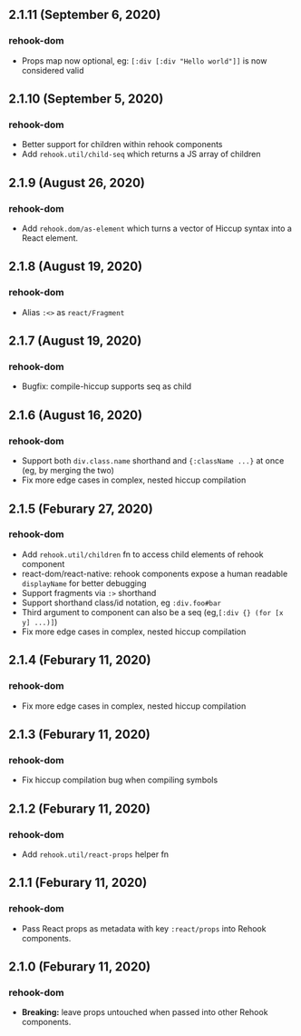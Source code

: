## 2.1.11 (September 6, 2020)

### rehook-dom 

* Props map now optional, eg: `[:div [:div "Hello world"]]` is now considered valid

## 2.1.10 (September 5, 2020)

### rehook-dom

* Better support for children within rehook components
* Add `rehook.util/child-seq` which returns a JS array of children

## 2.1.9 (August 26, 2020)

### rehook-dom

* Add `rehook.dom/as-element` which turns a vector of Hiccup syntax into a React element.

## 2.1.8 (August 19, 2020)

### rehook-dom

* Alias `:<>` as `react/Fragment`

## 2.1.7 (August 19, 2020)

### rehook-dom

* Bugfix: compile-hiccup supports seq as child 

## 2.1.6 (August 16, 2020)

### rehook-dom

* Support both `div.class.name` shorthand and `{:className ...}` at once (eg, by merging the two)
* Fix more edge cases in complex, nested hiccup compilation

## 2.1.5 (Feburary 27, 2020)

### rehook-dom

* Add `rehook.util/children` fn to access child elements of rehook component
* react-dom/react-native: rehook components expose a human readable `displayName` for better debugging
* Support fragments via `:>` shorthand
* Support shorthand class/id notation, eg `:div.foo#bar`
* Third argument to component can also be a seq (eg,`[:div {} (for [x y] ...)]`)
* Fix more edge cases in complex, nested hiccup compilation

## 2.1.4 (Feburary 11, 2020)

### rehook-dom

* Fix more edge cases in complex, nested hiccup compilation

## 2.1.3 (Feburary 11, 2020)

### rehook-dom

* Fix hiccup compilation bug when compiling symbols

## 2.1.2 (Feburary 11, 2020)

### rehook-dom

* Add `rehook.util/react-props` helper fn

## 2.1.1 (Feburary 11, 2020)

### rehook-dom

* Pass React props as metadata with key `:react/props` into Rehook components.

## 2.1.0 (Feburary 11, 2020)

### rehook-dom

* **Breaking:** leave props untouched when passed into other Rehook components.
